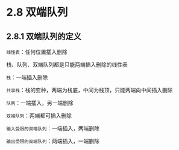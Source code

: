 # 2.8 双端队列

## 2.8.1 双端队列的定义

`线性表`：任何位置插入删除

栈、队列、双端队列都是只能两端插入删除的线性表

`栈`：一端插入删除

`共享栈`：栈的变种，两端为栈底，中间为栈顶，只能两端向中间插入删除

`队列`：一端插入，另一端删除

`双端队列`：两端都可插入删除

`输入受限的双端队列`：一端插入，两端删除

`输出受限的双端队列`：两端插入，一端删除

